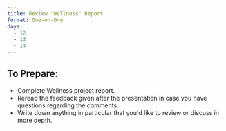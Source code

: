```yaml
---
title: Review "Wellness" Report
format: One-on-One
days:
  - 12
  - 13
  - 14
---
```


To Prepare:
------------
- Complete Wellness project report.
- Reread the feedback given after the presentation in case you have questions regarding the comments.
- Write down anything in particular that you'd like to review or discuss in more depth.
